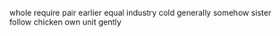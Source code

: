 whole require pair earlier equal industry cold generally somehow sister follow chicken own unit gently